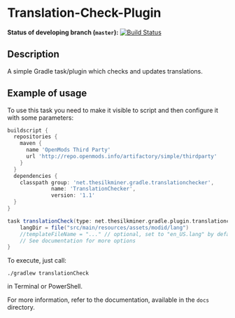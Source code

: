 # Translation-Check-Plugin
**Status of developing branch (`master`):** [![Build Status](https://travis-ci.org/TheSilkMiner/Translation-Check-Plugin.svg?branch=master)](https://travis-ci.org/TheSilkMiner/Translation-Check-Plugin)

## Description
A simple Gradle task/plugin which checks and updates translations.

## Example of usage
To use this task you need to make it visible to script and then configure it with some parameters:

```gradle
buildscript {
  repositories {
    maven {
	  name 'OpenMods Third Party'
	  url 'http://repo.openmods.info/artifactory/simple/thirdparty'
	}
  }
  dependencies {
    classpath group: 'net.thesilkminer.gradle.translationchecker',
              name: 'TranslationChecker',
              version: '1.1'
  }
}

task translationCheck(type: net.thesilkminer.gradle.plugin.translationchecker.tasks.TranslationCheckTask) {
    langDir = file("src/main/resources/assets/modid/lang")
    //templateFileName = "..." // optional, set to "en_US.lang" by default
    // See documentation for more options
}
```

To execute, just call:
```posh
./gradlew translationCheck
```
in Terminal or PowerShell.

For more information, refer to the documentation, available in the `docs` directory.
